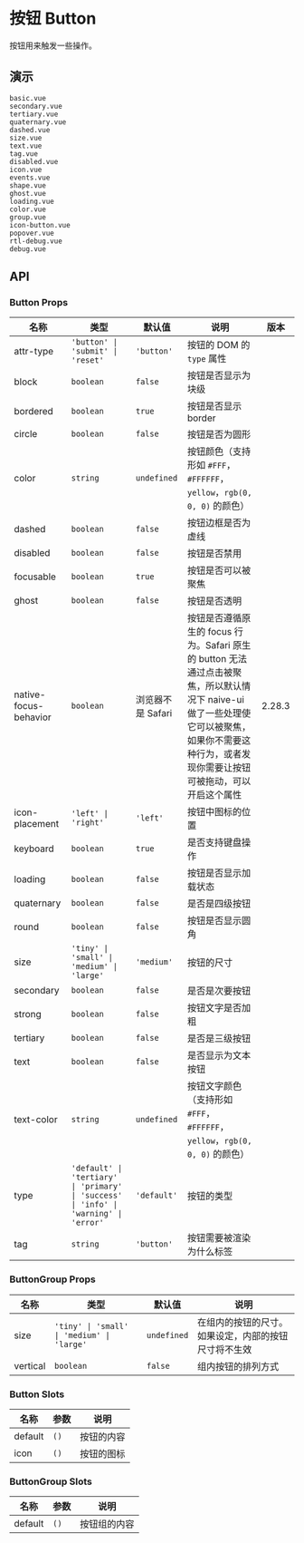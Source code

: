 # 按钮 Button

按钮用来触发一些操作。

## 演示

```demo
basic.vue
secondary.vue
tertiary.vue
quaternary.vue
dashed.vue
size.vue
text.vue
tag.vue
disabled.vue
icon.vue
events.vue
shape.vue
ghost.vue
loading.vue
color.vue
group.vue
icon-button.vue
popover.vue
rtl-debug.vue
debug.vue
```

## API

### Button Props

| 名称 | 类型 | 默认值 | 说明 | 版本 |
| --- | --- | --- | --- | --- |
| attr-type | `'button' \| 'submit' \| 'reset'` | `'button'` | 按钮的 DOM 的 `type` 属性 |  |
| block | `boolean` | `false` | 按钮是否显示为块级 |  |
| bordered | `boolean` | `true` | 按钮是否显示 border |  |
| circle | `boolean` | `false` | 按钮是否为圆形 |  |
| color | `string` | `undefined` | 按钮颜色（支持形如 `#FFF`， `#FFFFFF`， `yellow`，`rgb(0, 0, 0)` 的颜色） |  |
| dashed | `boolean` | `false` | 按钮边框是否为虚线 |  |
| disabled | `boolean` | `false` | 按钮是否禁用 |  |
| focusable | `boolean` | `true` | 按钮是否可以被聚焦 |  |
| ghost | `boolean` | `false` | 按钮是否透明 |  |
| native-focus-behavior | `boolean` | 浏览器不是 Safari | 按钮是否遵循原生的 focus 行为。Safari 原生的 button 无法通过点击被聚焦，所以默认情况下 naive-ui 做了一些处理使它可以被聚焦，如果你不需要这种行为，或者发现你需要让按钮可被拖动，可以开启这个属性 | 2.28.3 |
| icon-placement | `'left' \| 'right'` | `'left'` | 按钮中图标的位置 |  |
| keyboard | `boolean` | `true` | 是否支持键盘操作 |  |
| loading | `boolean` | `false` | 按钮是否显示加载状态 |  |
| quaternary | `boolean` | `false` | 是否是四级按钮 |  |
| round | `boolean` | `false` | 按钮是否显示圆角 |  |
| size | `'tiny' \| 'small' \| 'medium' \| 'large'` | `'medium'` | 按钮的尺寸 |  |
| secondary | `boolean` | `false` | 是否是次要按钮 |  |
| strong | `boolean` | `false` | 按钮文字是否加粗 |  |
| tertiary | `boolean` | `false` | 是否是三级按钮 |  |
| text | `boolean` | `false` | 是否显示为文本按钮 |  |
| text-color | `string` | `undefined` | 按钮文字颜色（支持形如 `#FFF`， `#FFFFFF`， `yellow`，`rgb(0, 0, 0)` 的颜色） |  |
| type | `'default' \| 'tertiary' \| 'primary' \| 'success' \| 'info' \| 'warning' \| 'error'` | `'default'` | 按钮的类型 |  |
| tag | `string` | `'button'` | 按钮需要被渲染为什么标签 |  |

### ButtonGroup Props

| 名称 | 类型 | 默认值 | 说明 |
| --- | --- | --- | --- |
| size | `'tiny' \| 'small' \| 'medium' \| 'large'` | `undefined` | 在组内的按钮的尺寸。如果设定，内部的按钮尺寸将不生效 |
| vertical | `boolean` | `false` | 组内按钮的排列方式 |

### Button Slots

| 名称    | 参数 | 说明       |
| ------- | ---- | ---------- |
| default | `()` | 按钮的内容 |
| icon    | `()` | 按钮的图标 |

### ButtonGroup Slots

| 名称    | 参数 | 说明         |
| ------- | ---- | ------------ |
| default | `()` | 按钮组的内容 |
